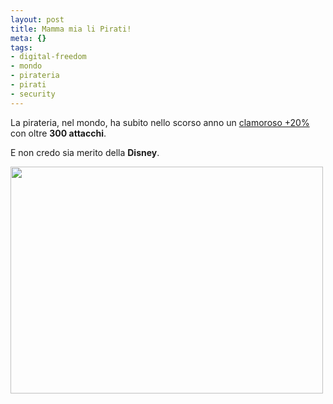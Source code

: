 ```yaml
--- 
layout: post
title: Mamma mia li Pirati!
meta: {}
tags: 
- digital-freedom
- mondo
- pirateria
- pirati
- security
---
```

La pirateria, nel  mondo, ha subito nello scorso anno un [clamoroso +20%](http://www.telegraph.co.uk/news/2021510/Pirate-attacks-around-the-world-rise-by-20pc.html)  con oltre **300 attacchi**.  
  
E non credo sia merito della **Disney**.  
  
<img src="http://www.lastknight.com/download//pirates-large_673762a.gif" alt="" title="pirates-large_673762a" width="500" height="363" class="aligncenter size-full wp-image-723" />  
  
 
